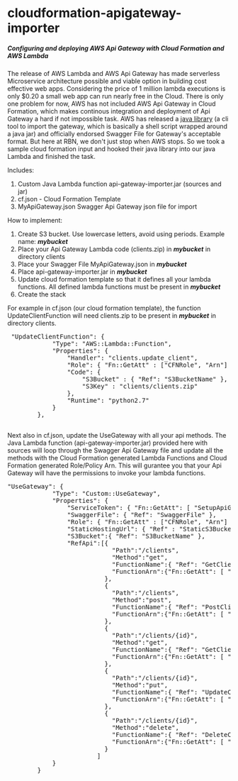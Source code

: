 # cloudformation-apigateway-importer
<h5>Configuring and deploying AWS Api Gateway with Cloud Formation and AWS Lambda</h5>


The release of AWS Lambda and AWS Api Gateway has made serverless Microservice architecture possible and viable option in building cost effective web apps. Considering the price of 1 million lambda executions is only $0.20 a small web app can run nearly free in the Cloud. There is only one problem for now, AWS has not included AWS Api Gateway in Cloud Formation, which makes continous integration and deployment of Api Gateway a hard if not impossible task. AWS has released a <a href="https://github.com/awslabs/aws-apigateway-importer" target="_blank">java library</a> (a cli tool to import the gateway, which is basically a shell script wrapped around a java jar) and officially endorsed Swagger File for Gateway's acceptable format. 
But here at RBN, we don't just stop when AWS stops. So we took a sample cloud formation input and hooked their java library into our java Lambda and finished the task. 

Includes:
<ol>
<li>Custom Java Lambda function api-gateway-importer.jar (sources and jar)</li>
<li>cf.json - Cloud Formation Template</li>
<li>MyApiGateway.json Swagger Api Gateway json file for import</li>
</ol>

How to implement:
<ol>
<li>Create S3 bucket. Use lowercase letters, avoid using periods. Example name:  <i><b>mybucket</b></i></li>
<li>Place your Api Gateway Lambda code (clients.zip) in  <i><b>mybucket</b></i> in directory clients</li>
<li>Place your Swagger File MyApiGateway.json in  <i><b>mybucket</b></i></li>
<li>Place api-gateway-importer.jar in  <i><b>mybucket</b></i></li>
<li>Update cloud formation template so that it defines all your lambda functions. All defined lambda functions must be present in  <i><b>mybucket</b></i></li>
<li>Create the stack </li>
</ol>

<p>For example in cf.json (our cloud formation template), the function UpdateClientFunction will need clients.zip to be present in <i><b>mybucket</b></i> in directory clients.</p>
 

 <pre>
 "UpdateClientFunction": {
            "Type": "AWS::Lambda::Function",
            "Properties": {
                "Handler": "clients.update_client",
                "Role": { "Fn::GetAtt" : ["CFNRole", "Arn"] },
                "Code": {
                    "S3Bucket" : { "Ref": "S3BucketName" },
                    "S3Key" : "clients/clients.zip"
                },
                "Runtime": "python2.7"
            }
        },

</pre>


Next also in cf.json, update the UseGateway with all your api methods. The Java Lambda function (api-gateway-importer.jar) provided here with sources will loop through the Swagger Api Gateway file and update all the methods with the Cloud Formation generated Lambda Functions and Cloud Formation generated Role/Policy Arn. This will gurantee you that your Api Gateway will have the permissions to invoke your lambda functions. 

<pre>
"UseGateway": {
            "Type": "Custom::UseGateway",
            "Properties": {
                "ServiceToken": { "Fn::GetAtt": [ "SetupApiGatewayFunction", "Arn"] },
                "SwaggerFile": { "Ref": "SwaggerFile" },
                "Role": { "Fn::GetAtt" : ["CFNRole", "Arn"] },
                "StaticHostingUrl": { "Ref" : "StaticS3Bucket"},
                "S3Bucket":{ "Ref": "S3BucketName" },
                "RefApi":[{
                            "Path":"/clients",
                            "Method":"get",
                            "FunctionName":{ "Ref": "GetClientsFunction" },
                            "FunctionArn":{"Fn::GetAtt": [ "GetClientsFunction", "Arn"]}
                          },
                          {
                            "Path":"/clients",
                            "Method":"post",
                            "FunctionName":{ "Ref": "PostClientsFunction" },
                            "FunctionArn":{"Fn::GetAtt": [ "PostClientsFunction", "Arn"]}
                          },
                          {
                            "Path":"/clients/{id}",
                            "Method":"get",
                            "FunctionName":{ "Ref": "GetClientFunction" },
                            "FunctionArn":{"Fn::GetAtt": [ "GetClientFunction", "Arn"]}
                          },
                          {
                            "Path":"/clients/{id}",
                            "Method":"put",
                            "FunctionName":{ "Ref": "UpdateClientFunction" },
                            "FunctionArn":{"Fn::GetAtt": [ "UpdateClientFunction", "Arn"]}
                          },
                          {
                            "Path":"/clients/{id}",
                            "Method":"delete",
                            "FunctionName":{ "Ref": "DeleteClientFunction" },
                            "FunctionArn":{"Fn::GetAtt": [ "DeleteClientFunction", "Arn"]}
                          }
                        ]
            }
        }

</pre>

